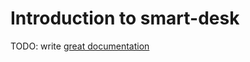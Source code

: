 # Introduction to smart-desk

TODO: write [great documentation](http://jacobian.org/writing/what-to-write/)
